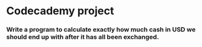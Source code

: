 # Codecademy project

### Write a program to calculate exactly how much cash in USD we should end up with after it has all been exchanged.